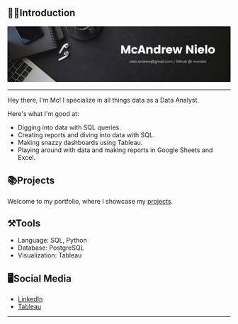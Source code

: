 ## 🙆‍♂️Introduction
<div align="center"><img src="https://github.com/mcnielo/mcnielo/blob/main/banner.png" alt="Image"></div>


***

Hey there, I'm Mc! I specialize in all things data as a Data Analyst.

Here's what I'm good at:

- Digging into data with SQL queries.
- Creating reports and diving into data with SQL.
- Making snazzy dashboards using Tableau.
- Playing around with data and making reports in Google Sheets and Excel.

## 📚Projects
Welcome to my portfolio, where I showcase my [projects](https://github.com/mcnielo/Portfolio-Summary/tree/main#readme).

## ⚒️Tools
- Language: SQL, Python
- Database: PostgreSQL
- Visualization: Tableau

## 🖥️Social Media

- [LinkedIn](https://www.linkedin.com/in/mcandrewnielo/)
- [Tableau](https://public.tableau.com/app/profile/mcandrew.nielo)

***
